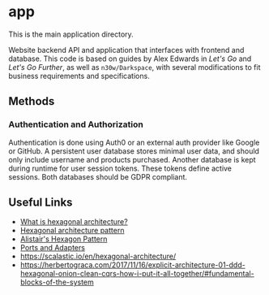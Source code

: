 <!--
SPDX-FileCopyrightText: 2025 BROKE DA EAR LLC <https://brokedaear.com>

SPDX-License-Identifier: Apache-2.0
-->

# app

This is the main application directory.

Website backend API and application that interfaces with frontend and database. This code is based on guides by Alex Edwards in _Let's Go_ and _Let's Go Further_, as well as `n30w/Darkspace`, with several modifications to fit business requirements and specifications.

## Methods

### Authentication and Authorization

Authentication is done using Auth0 or an external auth provider like Google or GitHub. A persistent user database stores minimal user data, and should only include username and products purchased. Another database is kept during runtime for user session tokens. These tokens define active sessions. Both databases should be GDPR compliant.

## Useful Links

- [What is hexagonal architecture?](https://softengbook.org/articles/hexagonal-architecture)
- [Hexagonal architecture pattern](https://docs.aws.amazon.com/prescriptive-guidance/latest/cloud-design-patterns/hexagonal-architecture.html)
- [Alistair's Hexagon Pattern](https://alistair.cockburn.us/hexagonal-architecture/)
- [Ports and Adapters](https://jmgarridopaz.github.io/content/hexagonalarchitecture.html)
- <https://scalastic.io/en/hexagonal-architecture/>
- <https://herbertograca.com/2017/11/16/explicit-architecture-01-ddd-hexagonal-onion-clean-cqrs-how-i-put-it-all-together/#fundamental-blocks-of-the-system>
